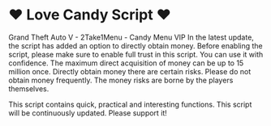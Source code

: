 # ♥ Love Candy Script ♥
Grand Theft Auto V - 2Take1Menu - Candy Menu VIP
In the latest update, the script has added an option to directly obtain money. Before enabling the script, please make sure to enable full trust in this script. You can use it with confidence. The maximum direct acquisition of money can be up to 15 million once. Directly obtain money there are certain risks. Please do not obtain money frequently. The money risks are borne by the players themselves.

This script contains quick, practical and interesting functions. This script will be continuously updated. Please support it!